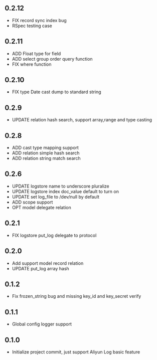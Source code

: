 ## 0.2.12

- FIX record sync index bug
- RSpec testing case

## 0.2.11

- ADD Float type for field
- ADD select group order query function
- FIX where function

## 0.2.10

- FIX type Date cast dump to standard string

## 0.2.9

- UPDATE relation hash search, support array,range and type casting

## 0.2.8

- ADD cast type mapping support
- ADD relation simple hash search
- ADD relation string match search

## 0.2.6

- UPDATE logstore name to underscore pluralize
- UPDATE logstore index doc_value default to turn on
- UPDATE set log_file to /dev/null by default
- ADD scope support
- OPT model delegate relation

## 0.2.1

- FIX logstore put_log delegate to protocol

## 0.2.0

- Add support model record relation
- UPDATE put_log array hash

## 0.1.2

- Fix frozen_string bug and missing key_id and key_secret verify

## 0.1.1

- Global config logger support

## 0.1.0

- Initialize project commit, just support Aliyun Log basic feature
